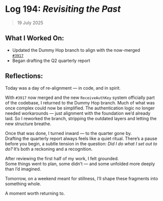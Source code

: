 # Log 194: _Revisiting the Past_

> 19 July 2025

## What I Worked On:

- Updated the Dummy Hop branch to align with the now-merged  
  [`#3917`](https://github.com/lightningdevkit/rust-lightning/pull/3917)
- Began drafting the Q2 quarterly report

## Reflections:

Today was a day of re-alignment — in code, and in spirit.

With `#3917` now merged and the new `ReceiveAuthKey` system officially part of
the codebase, I returned to the Dummy Hop branch. Much of what was once complex
could now be simplified. The authentication logic no longer needed workarounds —
just alignment with the foundation we’d already laid. So I reworked the branch,
stripping the outdated layers and letting the new structure breathe.

Once that was done, I turned inward — to the quarter gone by.  
Drafting the quarterly report always feels like a quiet ritual. There’s a pause
before you begin, a subtle tension in the question: _Did I do what I set out to
do?_ It’s both a reckoning and a recognition.

After reviewing the first half of my work, I felt grounded.  
Some things went to plan, some didn’t — and some unfolded more deeply than I’d
imagined.

Tomorrow, on a weekend meant for stillness, I’ll shape these fragments into
something whole.

A moment worth returning to.
